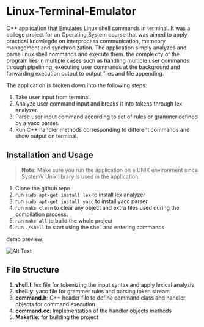 # Linux-Terminal-Emulator
C++ application that Emulates Linux shell commands in terminal. It was a college project for an Operating System course that was aimed to apply practical knowlegde on interprocess communication, memeory management and 
synchronization. 
The application simply analyzes and parse linux shell commands and execute them. the complexity of the program lies in multiple cases such as handling multiple user commands through pipelining, executing 
user commands at the background and forwarding execution output to output files and file appending.

The application is broken down into the following steps:
1. Take user input from terminal.
2. Analyze user command input and breaks it into tokens through lex analyzer.
3. Parse user input command according to set of rules or grammer defined by a yacc parser.
4. Run C++ handler methods corresponding to different commands and show output on terminal.


## Installation and Usage

> **Note:** Make sure you run the application on a UNIX environment since SystemV Unix library is used in the application.

1. Clone the github repo
2. run ```sudo apt-get install lex``` to install lex analyzer
3. run ```sudo apt-get install yacc``` to install yacc parser
4. run ```make clean``` to clear any object and extra files used during the compilation process.
5. run ```make all``` to build the whole project
6. run ```./shell``` to start using the shell and entering commands

demo preview:

![Alt Text](https://im3.ezgif.com/tmp/ezgif-3-93e0a30f8d.gif)

## File Structure
1. **shell.l**: lex file for tokenizing the input syntax and apply lexical analysis
2. **shell.y**: yacc file for grammer rules and parsing token stream
3. **command.h**: C++ header file to define command class and handler objects for command execution
4. **command.cc**: Implementation of the handler objects methods
5. **Makefile**: for building the project

